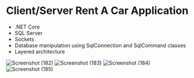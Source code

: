 # Client/Server Rent A Car Application
- .NET Core
- SQL Server
- Sockets
- Database manipulation using SqlConnection and SqlCommand classes
- Layered architecture



![Screenshot (182)](https://user-images.githubusercontent.com/68315828/196007601-5197d3c3-ab39-48e7-bb6a-84162d1994fc.png)
![Screenshot (183)](https://user-images.githubusercontent.com/68315828/196008024-7a3f7f96-cf6e-459a-ada7-e4c2e5153044.png)
![Screenshot (184)](https://user-images.githubusercontent.com/68315828/196008028-f8d84ff5-ae89-4e18-80e6-f6e432a0cbde.png)
![Screenshot (185)](https://user-images.githubusercontent.com/68315828/196008252-3c7ec2f5-1551-409e-8fa1-671c36b607a4.png)
